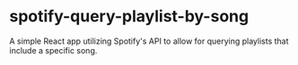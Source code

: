# spotify-query-playlist-by-song
A simple React app utilizing Spotify's API to allow for querying playlists that include a specific song. 
